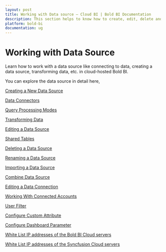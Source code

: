 ```yaml
---
layout: post
title: Working with Data source – Cloud BI | Bold BI Documentation
description: This section helps to know how to create, edit, delete and rename a data source.Also know about available data source in the Bold BI Cloud.
platform: bold-bi
documentation: ug
---
```


# Working with Data Source

Learn how to work with a data source like connecting to data, creating a data source, transforming data, etc. in cloud-hosted Bold BI.

You can explore the data source in detail here,

[Creating a New Data Source](/cloud-bi/working-with-data-source/creating-a-new-data-source/)

[Data Connectors](/cloud-bi/working-with-data-source/data-connectors/)

[Query Processing Modes](/cloud-bi/working-with-data-source/classification-of-data-sources-queried-directly-and-in-memory/)

[Transforming Data](/cloud-bi/working-with-data-source/transforming-data/)

[Editing a Data Source](/cloud-bi/working-with-data-source/editing-a-data-source/)

[Shared Tables](/cloud-bi/working-with-data-source/shared-table/)

[Deleting a Data Source](/cloud-bi/working-with-data-source/deleting-a-data-source/)

[Renaming a Data Source](/cloud-bi/working-with-data-source/renaming-a-data-source/)

[Importing a Data Source](/cloud-bi/working-with-data-source/using-an-existing-data-source/)

[Combine Data Source](/cloud-bi/working-with-data-source/combine-data-sources/)

[Editing a Data Connection](/cloud-bi/working-with-data-source/editing-a-data-connection/)

[Working With Connected Accounts](/cloud-bi/working-with-data-source/working-with-connected-accounts/)

[User Filter](/cloud-bi/working-with-data-source/user-filter/)

[Configure Custom Attribute](/cloud-bi/working-with-data-source/configuring-custom-attribute/)

[Configure Dashboard Parameter](/cloud-bi/working-with-data-source/configuring-dashboard-parameters/)

[White List IP addresses of the Bold BI Cloud servers](/cloud-bi/working-with-data-source/white-list-ip-address-bold-bi-cloud/)

[White List IP addresses of the Syncfusion Cloud servers](/cloud-bi/working-with-data-source/white-list-ip-address-syncfusion-cloud/)